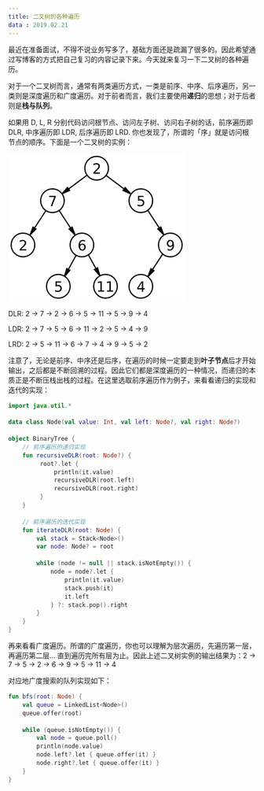 ```yaml
---
title: 二叉树的各种遍历
data : 2019.02.21
---
```


最近在准备面试，不得不说业务写多了，基础方面还是疏漏了很多的。因此希望通过写博客的方式把自己复习的内容记录下来。今天就来复习一下二叉树的各种遍历。

对于一个二叉树而言，通常有两类遍历方式，一类是前序、中序、后序遍历，另一类则是深度遍历和广度遍历。对于前者而言，我们主要使用**递归**的思想；对于后者则是**栈与队列**。

如果用 D, L, R 分别代码访问根节点、访问左子树、访问右子树的话，前序遍历即 DLR, 中序遍历即 LDR, 后序遍历即 LRD. 你也发现了，所谓的「序」就是访问根节点的顺序。下面是一个二叉树的实例：

![](/images/2019-02-21-binary-tree.png)

DLR: 2 → 7 → 2 → 6 → 5 → 11 → 5 → 9 → 4

LDR: 2 → 7 → 5 → 6 → 11 → 2 → 5 → 4 → 9

LRD: 2 → 5 → 11 → 6 → 7 → 4 → 9 → 5 → 2

注意了，无论是前序、中序还是后序，在遍历的时候一定要走到**叶子节点**后才开始输出，之后都是不断回溯的过程。因此它们都是深度遍历的一种情况，而递归的本质正是不断压栈出栈的过程。在这里选取前序遍历作为例子，来看看递归的实现和迭代的实现：

```kotlin
import java.util.*

data class Node(val value: Int, val left: Node?, val right: Node?)

object BinaryTree {
    // 前序遍历的递归实现
    fun recursiveDLR(root: Node?) {
         root?.let {
             println(it.value)
             recursiveDLR(root.left)
             recursiveDLR(root.right)
         }
    }

    // 前序遍历的迭代实现
    fun iterateDLR(root: Node) {
        val stack = Stack<Node>()
        var node: Node? = root

        while (node != null || stack.isNotEmpty()) {
            node = node?.let {
                println(it.value)
                stack.push(it)
                it.left
            } ?: stack.pop().right
        }
    }
}
```

再来看看广度遍历。所谓的广度遍历，你也可以理解为层次遍历，先遍历第一层，再遍历第二层... 直到遍历完所有层为止。因此上述二叉树实例的输出结果为：2 → 7 → 5 → 2 → 6 → 9 → 5 → 11 → 4

对应地广度搜索的队列实现如下：

```kotlin
fun bfs(root: Node) {
    val queue = LinkedList<Node>()
    queue.offer(root)

    while (queue.isNotEmpty()) {
        val node = queue.poll()
        println(node.value)
        node.left?.let { queue.offer(it) }
        node.right?.let { queue.offer(it) }
    }
}
```